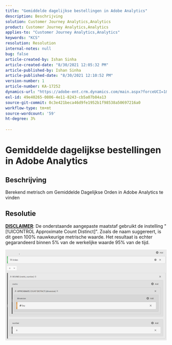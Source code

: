 ```yaml
---
title: "Gemiddelde dagelijkse bestellingen in Adobe Analytics"
description: Beschrijving
solution: Customer Journey Analytics,Analytics
product: Customer Journey Analytics,Analytics
applies-to: "Customer Journey Analytics,Analytics"
keywords: "KCS"
resolution: Resolution
internal-notes: null
bug: false
article-created-by: Ishan Sinha
article-created-date: "8/30/2021 12:05:32 PM"
article-published-by: Ishan Sinha
article-published-date: "8/30/2021 12:10:52 PM"
version-number: 1
article-number: KA-17252
dynamics-url: "https://adobe-ent.crm.dynamics.com/main.aspx?forceUCI=1&pagetype=entityrecord&etn=knowledgearticle&id=f9396d8d-8a09-ec11-b6e6-00224808d564"
exl-id: 49e40265-0806-4e11-8243-cb5a07b84a13
source-git-commit: 0c3e421beca46d9fe1952b1f98538a50697216a0
workflow-type: tm+mt
source-wordcount: '59'
ht-degree: 3%

---
```


# Gemiddelde dagelijkse bestellingen in Adobe Analytics

## Beschrijving


Berekend metrisch om Gemiddelde Dagelijkse Orden in Adobe Analytics te vinden




## Resolutie


<u><b>DISCLAIMER</b></u>: De onderstaande aangepaste maatstaf gebruikt de instelling &quot;[!UICONTROL Approximate Count Distinct]&quot;. Zoals de naam suggereert, is dit geen 100% nauwkeurige metrische waarde. Het resultaat is echter gegarandeerd binnen 5% van de werkelijke waarde 95% van de tijd.

![](assets/9d67ac27-8b09-ec11-b6e6-00224808d564.png)
